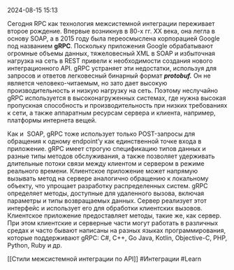 2024-08-15 15:13

Сегодня RPC как технология межсистемной интеграции переживает второе рождение. Впервые возникнув в 80-х гг. XX века, она легла в основу SOAP, а в 2015 году была переосмыслена корпорацией Google под названием **gRPC**. Поскольку приложения Google обрабатывают огромные объемы данных, тяжеловесный XML в SOAP и избыточная нагрузка на сеть в REST привели к необходимости создания нового интеграционного API. gRPC устраняет эти недостатки, используя для запросов и ответов легковесный бинарный формат _**protobuf.**_ Он не является человеко-читаемым, но зато дает высокую производительность и низкую нагрузку на сеть. Поэтому неслучайно gRPC используется в высоконагруженных системах, где нужна высокая пропускная способность и производительность при низких требованиях к сети, а также аппаратным ресурсам сервера и клиента, например, платформы интернета вещей.

Как и  SOAP, gRPC тоже использует только POST-запросы для обращения к одному endpoint’у как единственной точке входа в приложение. gRPC имеет строгую спецификацию типов данных и разные типы методов обслуживания, а также позволяет удерживать длительные потоки связи между клиентом и сервером в режиме реального времени. Клиентское приложение может напрямую вызывать метод на сервере аналогично обращению к локальному объекту, что упрощает разработку распределенных систем. gRPC определяет методы, доступные для удаленного вызова, включая параметры и типы возвращаемых данных. Сервер реализует этот интерфейс и использует его для обработки клиентских вызовов. Клиентское приложение предоставляет методы, такие же, как сервер. При этом клиентские и серверные части могут работать в различных средах и часто бывают написаны на разных языках программирования, которые поддерживают gRPC: C#, C++, Go Java, Kotlin, Objective-C, PHP, Python, Ruby и др.

[[Стили межсистемной интеграции по API]] 
#Интеграции 
#Learn